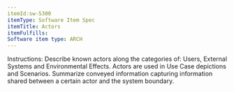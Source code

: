```yaml
---
itemId:sw-5300
itemType: Software Item Spec
itemTitle: Actors 
itemFulfills: 
Software item type: ARCH
---
```

Instructions: Describe known actors along the categories of: Users, External Systems and Environmental Effects. Actors are used in Use Case depictions and Scenarios. 
Summarize conveyed information capturing information shared between a certain actor and the system boundary.